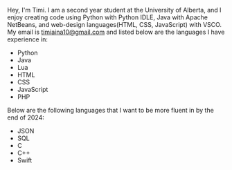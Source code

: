 Hey, I'm Timi. I am a second year student at the University of Alberta, and I enjoy creating code using Python with Python IDLE, Java with Apache NetBeans, and web-design languages(HTML, CSS, JavaScript) with VSCO. My email is timiaina10@gmail.com and listed below are the languages I have experience in: 
  - Python
  - Java
  - Lua
  - HTML
  - CSS
  - JavaScript
  - PHP
 
Below are the following languages that I want to be more fluent in by the end of 2024:
  - JSON
  - SQL
  - C
  - C++
  - Swift

